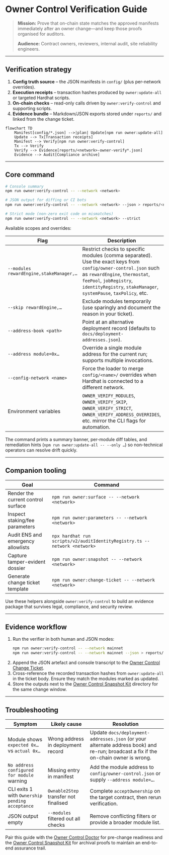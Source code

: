 # Owner Control Verification Guide

> **Mission:** Prove that on-chain state matches the approved manifests immediately after an owner change—and keep those proofs organised for auditors.
>
> **Audience:** Contract owners, reviewers, internal audit, site reliability engineers.

---

## Verification strategy

1. **Config truth source** – the JSON manifests in `config/` (plus per-network overrides).
2. **Execution receipts** – transaction hashes produced by `owner:update-all` or targeted Hardhat scripts.
3. **On-chain checks** – read-only calls driven by `owner:verify-control` and supporting scripts.
4. **Evidence bundle** – Markdown/JSON exports stored under `reports/` and linked from the change ticket.

```mermaid
flowchart TD
    Manifest[config/*.json] -->|plan| Update[npm run owner:update-all]
    Update --> Tx[Transaction receipts]
    Manifest --> Verify[npm run owner:verify-control]
    Tx --> Verify
    Verify --> Evidence[reports/<network>-owner-verify*.json]
    Evidence --> Audit[Compliance archive]
```

---

## Core command

```bash
# Console summary
npm run owner:verify-control -- --network <network>

# JSON output for diffing or CI bots
npm run owner:verify-control -- --network <network> --json > reports/<network>-verify.json

# Strict mode (non-zero exit code on mismatches)
npm run owner:verify-control -- --network <network> --strict
```

Available scopes and overrides:

| Flag | Description |
| --- | --- |
| `--modules rewardEngine,stakeManager,…` | Restrict checks to specific modules (comma separated). Use the exact keys from `config/owner-control.json` such as `rewardEngine`, `thermostat`, `feePool`, `jobRegistry`, `identityRegistry`, `stakeManager`, `systemPause`, `taxPolicy`, etc. |
| `--skip rewardEngine,…` | Exclude modules temporarily (use sparingly and document the reason in your ticket). |
| `--address-book <path>` | Point at an alternative deployment record (defaults to `docs/deployment-addresses.json`). |
| `--address module=0x…` | Override a single module address for the current run; supports multiple invocations. |
| `--config-network <name>` | Force the loader to merge `config/<name>/` overrides when Hardhat is connected to a different network. |
| Environment variables | `OWNER_VERIFY_MODULES`, `OWNER_VERIFY_SKIP`, `OWNER_VERIFY_STRICT`, `OWNER_VERIFY_ADDRESS_OVERRIDES`, etc. mirror the CLI flags for automation. |

The command prints a summary banner, per-module diff tables, and remediation hints (`npm run owner:update-all -- --only …`) so non-technical operators can resolve drift quickly.

---

## Companion tooling

| Goal | Command |
| --- | --- |
| Render the current control surface | `npm run owner:surface -- --network <network>` |
| Inspect staking/fee parameters | `npm run owner:parameters -- --network <network>` |
| Audit ENS and emergency allowlists | `npx hardhat run scripts/v2/auditIdentityRegistry.ts --network <network>` |
| Capture tamper-evident dossier | `npm run owner:snapshot -- --network <network>` |
| Generate change ticket template | `npm run owner:change-ticket -- --network <network>` |

Use these helpers alongside `owner:verify-control` to build an evidence package that survives legal, compliance, and security review.

---

## Evidence workflow

1. Run the verifier in both human and JSON modes:
   ```bash
   npm run owner:verify-control -- --network mainnet
   npm run owner:verify-control -- --network mainnet --json > reports/mainnet-verify-$(date +%Y%m%d).json
   ```
2. Append the JSON artefact and console transcript to the [Owner Control Change Ticket](owner-control-change-ticket.md).
3. Cross-reference the recorded transaction hashes from `owner:update-all` in the ticket body. Ensure they match the modules marked as updated.
4. Store the outputs next to the [Owner Control Snapshot Kit](owner-control-snapshot-kit.md) directory for the same change window.

---

## Troubleshooting

| Symptom | Likely cause | Resolution |
| --- | --- | --- |
| Module shows `expected 0x…` vs `actual 0x…` | Wrong address in deployment record | Update `docs/deployment-addresses.json` (or your alternate address book) and re-run; broadcast a fix if the on-chain owner is wrong. |
| `No address configured for module` warning | Missing entry in manifest | Add the module address to `config/owner-control.json` or supply `--address module=…`. |
| CLI exits 1 with `Ownership pending acceptance` | `Ownable2Step` transfer not finalised | Complete `acceptOwnership` on the target contract, then rerun verification. |
| JSON output empty | `--modules` filtered out all checks | Remove conflicting filters or provide a broader module list. |

Pair this guide with the [Owner Control Doctor](owner-control-doctor.md) for pre-change readiness and the [Owner Control Snapshot Kit](owner-control-snapshot-kit.md) for archival proofs to maintain an end-to-end assurance trail.
